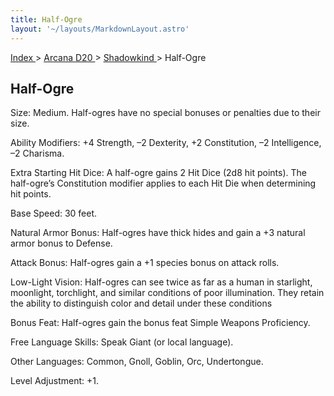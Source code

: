 ```yaml
---
title: Half-Ogre
layout: '~/layouts/MarkdownLayout.astro'
---
```


[ Index ](/) > [ Arcana D20 ](/arcana.d20.srd) > [ Shadowkind ](/arcana.d20.srd/shadowkind) > Half-Ogre

##  Half-Ogre

Size: Medium. Half-ogres have no special bonuses or penalties due to their
size.

Ability Modifiers: +4 Strength, –2 Dexterity, +2 Constitution, –2
Intelligence, –2 Charisma.

Extra Starting Hit Dice: A half-ogre gains 2 Hit Dice (2d8 hit points). The
half-ogre’s Constitution modifier applies to each Hit Die when determining hit
points.

Base Speed: 30 feet.

Natural Armor Bonus: Half-ogres have thick hides and gain a +3 natural armor
bonus to Defense.

Attack Bonus: Half-ogres gain a +1 species bonus on attack rolls.

Low-Light Vision: Half-ogres can see twice as far as a human in starlight,
moonlight, torchlight, and similar conditions of poor illumination. They
retain the ability to distinguish color and detail under these conditions

Bonus Feat: Half-ogres gain the bonus feat Simple Weapons Proficiency.

Free Language Skills: Speak Giant (or local language).

Other Languages: Common, Gnoll, Goblin, Orc, Undertongue.

Level Adjustment: +1.

